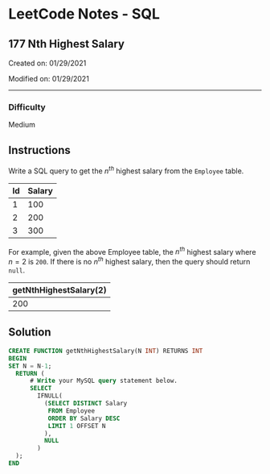 # LeetCode Notes - SQL

## 177 Nth Highest Salary

Created on: 01/29/2021

Modified on: 01/29/2021

---

### Difficulty

Medium

## Instructions

Write a SQL query to get the $n^{th}$ highest salary from the `Employee` table.

| Id  | Salary |
| --- | ------ |
| 1   | 100    |
| 2   | 200    |
| 3   | 300    |

For example, given the above Employee table, the $n^{th}$ highest salary where $n = 2$ is `200`. If there is no $n^{th}$ highest salary, then the query should return `null`.

| getNthHighestSalary(2) |
| ---------------------- |
| 200                    |

## Solution

``` sql
CREATE FUNCTION getNthHighestSalary(N INT) RETURNS INT
BEGIN
SET N = N-1;
  RETURN (
      # Write your MySQL query statement below.
      SELECT
        IFNULL(
          (SELECT DISTINCT Salary
           FROM Employee
           ORDER BY Salary DESC
           LIMIT 1 OFFSET N
          ),
          NULL
        )
  );
END
```